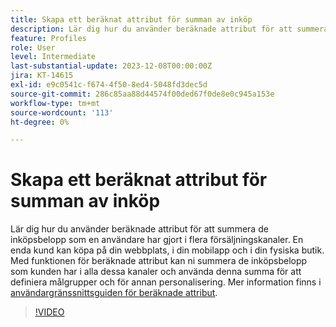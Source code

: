 ```yaml
---
title: Skapa ett beräknat attribut för summan av inköp
description: Lär dig hur du använder beräknade attribut för att summera de inköpsbelopp som en användare har gjort i flera försäljningskanaler.
feature: Profiles
role: User
level: Intermediate
last-substantial-update: 2023-12-08T00:00:00Z
jira: KT-14615
exl-id: e9c0541c-f674-4f50-8ed4-5048fd3dec5d
source-git-commit: 286c85aa88d44574f00ded67f0de8e0c945a153e
workflow-type: tm+mt
source-wordcount: '113'
ht-degree: 0%

---
```


# Skapa ett beräknat attribut för summan av inköp

Lär dig hur du använder beräknade attribut för att summera de inköpsbelopp som en användare har gjort i flera försäljningskanaler. En enda kund kan köpa på din webbplats, i din mobilapp och i din fysiska butik. Med funktionen för beräknade attribut kan ni summera de inköpsbelopp som kunden har i alla dessa kanaler och använda denna summa för att definiera målgrupper och för annan personalisering. Mer information finns i [användargränssnittsguiden för beräknade attribut](https://experienceleague.adobe.com/docs/experience-platform/profile/computed-attributes/ui.html?lang=sv-SE&).

>[!VIDEO](https://video.tv.adobe.com/v/3443555?learn=on&enablevpops&captions=swe)
